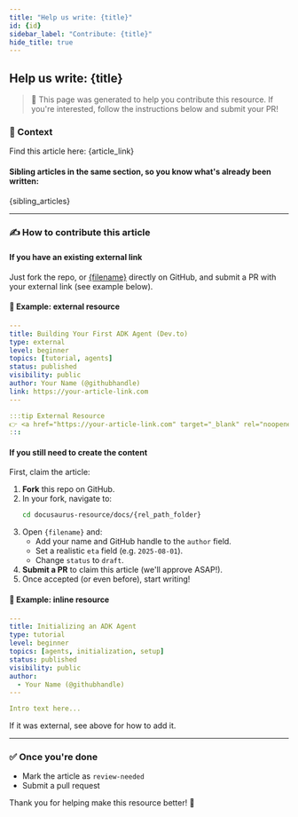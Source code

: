 ```yaml
---
title: "Help us write: {title}"
id: {id}
sidebar_label: "Contribute: {title}"
hide_title: true
---
```


## Help us write: {title}

> 📄 This page was generated to help you contribute this resource. If you're interested, follow the instructions below and submit your PR!

### 🧩 Context

Find this article here: {article_link}

#### Sibling articles in the same section, so you know what's already been written:
{sibling_articles}

---

### ✍️ How to contribute this article

#### If you have an existing external link
Just fork the repo, or <a href="{file_edit_link}" target="_blank" rel="noopener noreferrer">{filename}</a> directly on GitHub, and submit a PR with your external link (see example below).

#### 🔁 Example: external resource
```yaml
---
title: Building Your First ADK Agent (Dev.to)
type: external
level: beginner
topics: [tutorial, agents]
status: published
visibility: public
author: Your Name (@githubhandle)
link: https://your-article-link.com
---

:::tip External Resource
👉 <a href="https://your-article-link.com" target="_blank" rel="noopener noreferrer">Read the full article</a>
:::
```

#### If you still need to create the content
First, claim the article:
1. **Fork** this repo on GitHub.
2. In your fork, navigate to:
   ```bash
   cd docusaurus-resource/docs/{rel_path_folder}
   ```
3. Open `{filename}` and:
   - Add your name and GitHub handle to the `author` field.
   - Set a realistic `eta` field (e.g. `2025-08-01`).
   - Change `status` to `draft`.
4. **Submit a PR** to claim this article (we'll approve ASAP!).
5. Once accepted (or even before), start writing!

#### 🧠 Example: inline resource
```yaml
---
title: Initializing an ADK Agent
type: tutorial
level: beginner
topics: [agents, initialization, setup]
status: published
visibility: public
author:
  - Your Name (@githubhandle)
---

Intro text here...
```

If it was external, see above for how to add it.

---

### ✅ Once you're done
- Mark the article as `review-needed`
- Submit a pull request

Thank you for helping make this resource better! 💚 